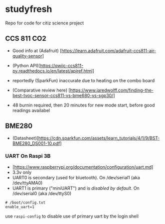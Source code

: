 # studyfresh

Repo for code for citiz science project

## CCS 811 CO2
- Good info at (Adafruit) [https://learn.adafruit.com/adafruit-ccs811-air-quality-sensor]
- (Python API)[https://qwiic-ccs811-py.readthedocs.io/en/latest/apiref.html]
- reportedly (SparkFun) inaccurate due to heating on the combo board
- (Comparative review here) [https://www.jaredwolff.com/finding-the-best-tvoc-sensor-ccs811-vs-bme680-vs-sgp30/]

- 48 burnin required, then 20 minutes for new mode start, before good readings availabel


## BME280

- (Datasheet)[https://cdn.sparkfun.com/assets/learn_tutorials/4/1/9/BST-BME280_DS001-10.pdf]

### UART On Raspi 3B
- [https://www.raspberrypi.org/documentation/configuration/uart.md]
- 3.3v only
- UART0 is secondary (used for bluetooth). On /dev/serial1 (aka /dev/ttyAMA0)
- UART1 is primary ("miniUART") and is *disabled by default*. On /dev/serial0 (aka /dev/ttyS0)
```
# /boot/config.txt
enable_uart=1
```
use ```raspi-config``` to disable use of primary uart by the login shell
